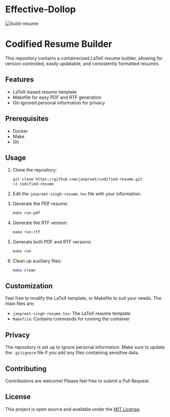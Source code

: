 # Effective-Dollop

![build-resume](https://github.com/janpreet/effective-dollop/workflows/build-resume/badge.svg)

# Codified Resume Builder

This repository contains a containerized LaTeX resume builder, allowing for version-controlled, easily updatable, and consistently formatted resumes.

## Features

- LaTeX-based resume template
- Makefile for easy PDF and RTF generation
- Git-ignored personal information for privacy

## Prerequisites

- Docker
- Make
- Git

## Usage

1. Clone the repository:
   ```bash
   git clone https://github.com/janpreet/codified-resume.git
   cd codified-resume
   ```

2. Edit the `janpreet-singh-resume.tex` file with your information.


3. Generate the PDF resume:
   ```bash
   make run-pdf
   ```

4. Generate the RTF version:
   ```bash
   make run-rtf
   ```

5. Generate both PDF and RTF versions:
   ```bash
   make run
   ```

6. Clean up auxiliary files:
   ```bash
   make clean
   ```

## Customization

Feel free to modify the LaTeX template, or Makefile to suit your needs. The main files are:

- `janpreet-singh-resume.tex`: The LaTeX resume template
- `Makefile`: Contains commands for running the container

## Privacy

The repository is set up to ignore personal information. Make sure to update the `.gitignore` file if you add any files containing sensitive data.

## Contributing

Contributions are welcome! Please feel free to submit a Pull Request.

## License

This project is open source and available under the [MIT License](LICENSE).
